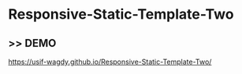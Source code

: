 # Responsive-Static-Template-Two
## >> DEMO
https://usif-wagdy.github.io/Responsive-Static-Template-Two/
